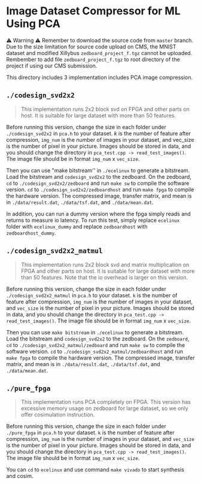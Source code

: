 # Image Dataset Compressor for ML Using PCA

⚠️ Warning ⚠️ Remember to download the source code from `master` branch. Due to the size limitation for source code upload on CMS, the MNIST dataset and modified Xillybus `zedboard_project_f.tgz` cannot be uploaded. Rembember to add file `zedboard_project_f.tgz` to root directory of the project if using our CMS submission.

This directory includes 3 implementation includes PCA image compression.

## `./codesign_svd2x2`

> This implementation runs 2x2 block svd on FPGA and other parts on host. It is suitable for large dataset with more than 50 features.

Before running this version, change the size in each folder under `./codesign_svd2x2` in `pca.h` to your dataset. $k$ is the number of feature after compression, `img_num` is the number of images in your dataset, and vec_size is the number of pixel in your picture. Images should be stored in data, and you should change the directory in `pca_test.cpp -> read_test_images()`. The image file should be in format `img_num` x `vec_size`.

Then you can use "make bitstream'' in `./ecelinux` to generate a bitstream. Load the bitstream and `codesign_svd2x2` to the zedboard. On the zedboard, `cd` to `./codesign_svd2x2/zedboard` and run `make sw` to compile the software version. `cd` to `./codesign_svd2x2/zedboardhost` and run `make fpga` to compile the hardware version. The compressed image, transfer matrix, and mean is in `./data/result.dat`, `./data/tsf.dat`, and `./data/mean.dat`.

In addition, you can run a dummy version where the fpga simply reads and returns to measure io latency. To run this test, simply replace `ecelinux` folder with `ecelinux_dummy` and replace `zedboardhost` with `zedboardhost_dummy`.

## `./codesign_svd2x2_matmul`

> This implementation runs 2x2 block svd and matrix multiplication on FPGA and other parts on host. It is suitable for large dataset with more than 50 features. Note that the io overhead is larger on this version.

Before running this version, change the size in each folder under `./codesign_svd2x2_matmul` in `pca.h` to your dataset. `k` is the number of feature after compression, `img_num` is the number of images in your dataset, and `vec_size` is the number of pixel in your picture. Images should be stored in data, and you should change the directory in `pca_test.cpp -> read_test_images()`. The image file should be in format `img_num` x `vec_size`.

Then you can use `make bitstream` in `./ecelinux` to generate a bitstream. Load the bitstream and `codesign_svd2x2` to the zedboard. On the `zedboard`, `cd` to `./codesign_svd2x2_matmul/zedboard` and run `make sw` to compile the software version. `cd` to `./codesign_svd2x2_matmul/zedboardhost` and run `make fpga` to compile the hardware version. The compressed image, transfer matrix, and mean is in `./data/result.dat`, `./data/tsf.dat`, and `./data/mean.dat`.

## `./pure_fpga`

> This implementation runs PCA completely on FPGA. This version has excessive memory usage on zedboard for large dataset, so we only offer cosimulation instruction.

Before running this version, change the size in each folder under `./pure_fpga` in `pca.h` to your dataset. `k` is the number of feature after compression, `img_num` is the number of images in your dataset, and `vec_size` is the number of pixel in your picture. Images should be stored in data, and you should change the directory in `pca_test.cpp -> read_test_images()`. The image file should be in format `img_num` x `vec_size`.

You can `cd` to `ecelinux` and use command `make vivado` to start synthesis and cosim.